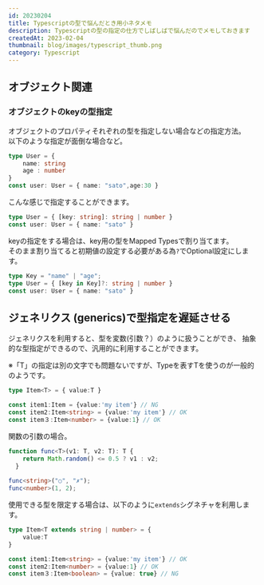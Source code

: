```yaml
---
id: 20230204
title: Typescriptの型で悩んだとき用小ネタメモ
description: Typescriptの型の指定の仕方でしばしばで悩んだのでメモしておきます
createdAt: 2023-02-04
thumbnail: blog/images/typescript_thumb.png
category: Typescript
---
```


## オブジェクト関連

### オブジェクトのkeyの型指定
オブジェクトのプロパティそれぞれの型を指定しない場合などの指定方法。   
以下のような指定が面倒な場合など。
```typescript
type User = {
    name: string
    age : number
}
const user: User = { name: "sato",age:30 }
```
こんな感じで指定することができます。
```typescript
type User = { [key: string]: string | number }
const user: User = { name: "sato" }
```

keyの指定をする場合は、key用の型をMapped Typesで割り当てます。  
そのまま割り当てると初期値の設定する必要がある為`?`でOptional設定にします。

```typescript
type Key = "name" | "age";
type User = { [key in Key]?: string | number }
const user: User = { name: "sato" }
```


## ジェネリクス (generics)で型指定を遅延させる 
ジェネリクスを利用すると、型を変数(引数？）のように扱うことができ、
抽象的な型指定ができるので、汎用的に利用することができます。

※「T」の指定は別の文字でも問題ないですが、Typeを表すTを使うのが一般的のようです。

```typescript
type Item<T> = { value:T }

const item1:Item = {value:'my item'} // NG
const item2:Item<string> = {value:'my item'} // OK
const item３:Item<number> = {value:1} // OK
```
関数の引数の場合。

```typescript
function func<T>(v1: T, v2: T): T {
    return Math.random() <= 0.5 ? v1 : v2;
  }
  
func<string>("○", "✗");
func<number>(1, 2);
```

使用できる型を限定する場合は、以下のように`extends`シグネチャを利用します。

```typescript
type Item<T extends string | number> = {
    value:T
}

const item1:Item<string> = {value:'my item'} // OK
const item2:Item<number> = {value:1} // OK
const item３:Item<boolean> = {value: true} // NG
```
